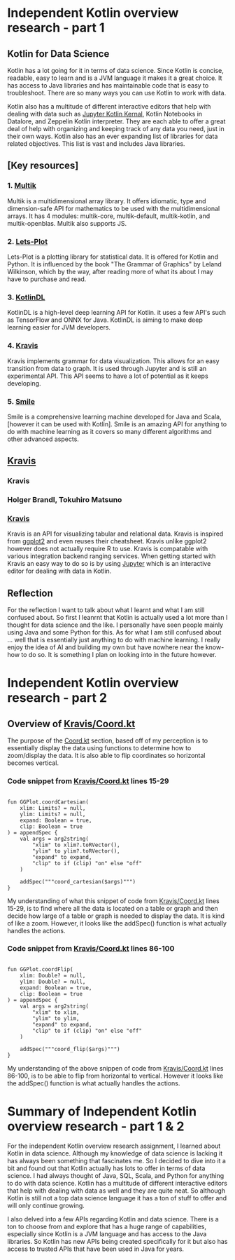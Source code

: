 # Independent Kotlin overview research - part 1

## Kotlin for Data Science
Kotlin has a lot going for it in terms of data science. Since Kotlin is concise, readable, easy to learn and is a JVM language it makes it a great choice. It has access to Java libraries and has maintainable code that is easy to troubleshoot. There are so many ways you can use Kotlin to work with data.

Kotlin also has a multitude of different interactive editors that help with dealing with data such as [Jupyter Kotlin Kernal](https://github.com/Kotlin/kotlin-jupyter), Kotlin Notebooks in Datalore, and Zeppelin Kotlin interpreter. They are each able to offer a great deal of help with organizing and keeping track of any data you need, just in their own ways. Kotlin also has an ever expanding list of libraries for data related objectives. This list is vast and includes Java libraries.

## \[Key resources\]
### 1. [Multik](https://github.com/Kotlin/multik)
Multik is a multidimensional array library. It offers idiomatic, type and dimension-safe API for mathematics to be used with the multidimensional arrays. It has 4 modules: multik-core, multik-default, multik-kotlin, and multik-openblas. Multik also supports JS. 
### 2. [Lets-Plot](https://github.com/JetBrains/lets-plot)
Lets-Plot is a plotting library for statistical data. It is offered for Kotlin and Python. It is influenced by the book "The Grammar of Graphics" by Leland Wilkinson, which by the way, after reading more of what its about I may have to purchase and read.
### 3. [KotlinDL](https://github.com/Kotlin/kotlindl)
KotlinDL is a high-level deep learning API for Kotlin. it uses a few API's such as TensorFlow and ONNX for Java. KotlinDL is aiming to make deep learning easier for JVM developers. 
### 4. [Kravis](https://github.com/holgerbrandl/kravis)
Kravis implements grammar for data visualization. This allows for an easy transition from data to graph. It is used through Jupyter and is still an experimental API. This API seems to have a lot of potential as it keeps developing.
### 5. [Smile](https://github.com/haifengl/smile)
Smile is a comprehensive learning machine developed for Java and Scala, [however it can be used with Kotlin]. Smile is an amazing API for anything to do with machine learning as it covers so many different algorithms and other advanced aspects. 

## [Kravis](https://github.com/holgerbrandl/kravis)
### Kravis
### Holger Brandl, Tokuhiro Matsuno
### [Kravis](https://github.com/holgerbrandl/kravis)

Kravis is an API for visualizing tabular and relational data. Kravis is inspired from [ggplot2](https://ggplot2.tidyverse.org/) and even reuses their cheatsheet. Kravis unlike ggplot2 however does not actually require R to use. Kravis is compatable with various integration backend ranging services. When getting started with Kravis an easy way to do so is by using [Jupyter](https://github.com/Kotlin/kotlin-jupyter) which is an interactive editor for dealing with data in Kotlin.

## Reflection
For the reflection I want to talk about what I learnt and what I am still confused about. So first I leanrnt that Kotlin is actually used a lot more than I thought for data science and the like. I personally have seen people mainly using Java and some Python for this. As for what I am still confused about ... well that is essentially just anything to do with machine learning. I really enjoy the idea of AI and building my own but have nowhere near the know-how to do so. It is something I plan on looking into in the future however.

# Independent Kotlin overview research - part 2

## Overview of [Kravis/Coord.kt](https://github.com/holgerbrandl/kravis/blob/master/src/main/kotlin/kravis/Coord.kt)
The purpose of the [Coord.kt](https://github.com/holgerbrandl/kravis/blob/master/src/main/kotlin/kravis/Coord.kt) section, based off of my perception is to essentially display the data using functions to determine how to zoom/display the data. It is also able to flip coordinates so horizontal becomes vertical.

### Code snippet from [Kravis/Coord.kt](https://github.com/holgerbrandl/kravis/blob/master/src/main/kotlin/kravis/Coord.kt) lines 15-29
````

fun GGPlot.coordCartesian(
    xlim: Limits? = null,
    ylim: Limits? = null,
    expand: Boolean = true,
    clip: Boolean = true
) = appendSpec {
    val args = arg2string(
        "xlim" to xlim?.toRVector(),
        "ylim" to ylim?.toRVector(),
        "expand" to expand,
        "clip" to if (clip) "on" else "off"
    )

    addSpec("""coord_cartesian($args)""")
}

````
My understanding of what this snippet of code from [Kravis/Coord.kt](https://github.com/holgerbrandl/kravis/blob/master/src/main/kotlin/kravis/Coord.kt) lines 15-29, is to find where all the data is located on a table or graph and then decide how large of a table or graph is needed to display the data. It is kind of like a zoom. However, it looks like the addSpec() function is what actually handles the actions.

### Code snippet from [Kravis/Coord.kt](https://github.com/holgerbrandl/kravis/blob/master/src/main/kotlin/kravis/Coord.kt) lines 86-100
````

fun GGPlot.coordFlip(
    xlim: Double? = null,
    ylim: Double? = null,
    expand: Boolean = true,
    clip: Boolean = true
) = appendSpec {
    val args = arg2string(
        "xlim" to xlim,
        "ylim" to ylim,
        "expand" to expand,
        "clip" to if (clip) "on" else "off"
    )

    addSpec("""coord_flip($args)""")
}

````
My understanding of the above snippen of code from [Kravis/Coord.kt](https://github.com/holgerbrandl/kravis/blob/master/src/main/kotlin/kravis/Coord.kt) lines 86-100, is to be able to flip from horizontal to vertical. However it looks like the addSpec() function is what actually handles the actions.

# Summary of Independent Kotlin overview research - part 1 & 2
For the independent Kotlin overview research assignment, I learned about Kotlin in data science. Although my knowledge of data science is lacking it has always been something that fascinates me. So I decided to dive into it a bit and found out that Kotlin actually has lots to offer in terms of data science. I had always thought of Java, SQL, Scala, and Python for anything to do with data science. Kotlin has a multitude of different interactive editors that help with dealing with data as well and they are quite neat. So although Kotlin is still not a top data science language it has a ton of stuff to offer and will only continue growing.

I also delved into a few APIs regarding Kotlin and data science. There is a ton to choose from and explore that has a huge range of capabilities, especially since Kotlin is a JVM language and has access to the Java libraries. So Kotlin has new APIs being created specifically for it but also has access to trusted APIs that have been used in Java for years.
